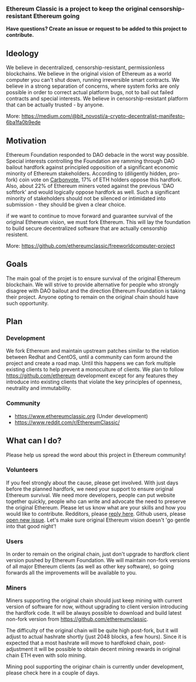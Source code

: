 ### Ethereum Classic is a project to keep the original censorship-resistant Ethereum going
**Have questions? Create an issue or request to be added to this project to contribute.**
## Ideology
We believe in decentralized, censorship-resistant, permissionless blockchains. We believe in the original vision of Ethereum as a world computer you can't shut down, running irreversible smart contracts. We believe in a strong separation of concerns, where system forks are only possible in order to correct actual platform bugs, not to bail out failed contracts and special interests. We believe in censorship-resistant platform that can be actually trusted - by anyone. 
 
More: https://medium.com/@bit_novosti/a-crypto-decentralist-manifesto-6ba1fa0b9ede

## Motivation
Ethereum Foundation responded to DAO debacle in the worst way possible. Special interests controlling the Foundation are ramming through DAO bailout hardfork against principled opposition of a significant economic minority of Ethereum stakeholders. According to (diligently hidden, pro-fork) coin vote on [Carbonvote](http://carbonvote.com/), 17% of ETH holders oppose this hardfork. Also, about 22% of Ethereum miners voted against the previous 'DAO softfork' and would logically oppose hardfork as well. Such a significant minority of stakeholders should not be silenced or intimidated into submission - they should be given a clear choice. 

if we want to continue to move forward and guarantee survival of the original Ethereum vision, we must fork Ethereum. This will lay the foundation to build secure decentralized software that are actually censorship resistent.

More: https://github.com/ethereumclassic/freeworldcomputer-project

## Goals

The main goal of the projet is to ensure survival of the original Ethereum blockchain. We will strive to provide alternative for people who strongly disagree with DAO bailout and the direction Ethereum Foundation is taking their project. Anyone opting to remain on the original chain should have such opportunity.

## Plan

### Development
We fork Ethereum and maintain upstream patches similar to the relation between Redhat and CentOS, until a community can form around the project and create a road map. Until this happens we can fork multiple existing clients to help prevent a monoculture of clients. We plan to follow https://github.com/ethereum development except for any features they introduce into existing clients that violate the key principles of openness, neutrality and immutability.

### Community

* https://www.ethereumclassic.org (Under development)
* https://www.reddit.com/r/EthereumClassic/

## What can I do?

Please help us spread the word about this project in Ethereum community! 

### Volunteers
If you feel strongly about the cause, please get involved. With just days before the planned hardfork, we need your support to ensure original Ethereum survival. We need more developers, people can put website together quickly, people who can write and advocate the need to preserve the original Ethereum. Please let us know what are your skills and how you would like to contribute. Redditors, please [reply here](https://www.reddit.com/r/EthereumClassic/comments/4sxupj/making_sure_original_ethereum_survives_please_get/). Github users, please [open new issue](https://github.com/ethereumclassic/README/issues/new). Let's make sure original Ethereum vision doesn't 'go gentle into that good night'!

### Users

In order to remain on the original chain, just don't upgrade to hardfork client version pushed by Ethereum Foundation. We will maintain non-fork versions of all major Ethereum clients (as well as other key software), so going forwards all the improvements will be available to you.

### Miners

Miners supporting the original chain should just keep mining with current version of software for now, without upgrading to client version introducing the hardfork code. It will be always possible to download and build latest non-fork version from https://github.com/ethereumclassic. 

The difficulty of the original chain will be quite high post-fork, but it will adjust to actual hashrate shortly (just 2048 blocks, a few hours). Since it is expected that a most hashrate will move to hardfoked chain, post-adjustment it will be possible to obtain decent mining rewards in original chain ETH even with solo mining.

Mining pool supporting the originar chain is currently under development, please check here in a couple of days. 
